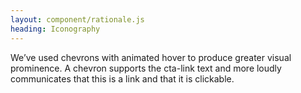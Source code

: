 ```yaml
---
layout: component/rationale.js
heading: Iconography
---
```


We’ve used chevrons with animated hover to produce greater visual prominence. A chevron supports the cta-link text and more loudly communicates that this is a link and that it is clickable. 
